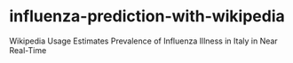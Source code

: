 # influenza-prediction-with-wikipedia
Wikipedia Usage Estimates Prevalence of Influenza  Illness in Italy in Near Real-Time
